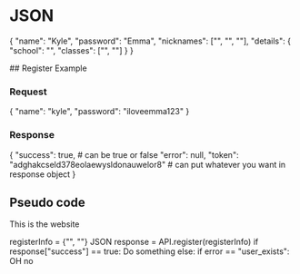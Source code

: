 # JSON 

{
    "name": "Kyle",
    "password": "Emma",
    "nicknames": ["", "", ""],
    "details": {
        "school": "",
        "classes": ["", ""]
    }
}

## Register Example
### Request
{
    "name": "kyle",
    "password": "iloveemma123"
}

### Response
{
    "success": true, # can be true or false
    "error": null,
    "token": "adghakcseld378eolaewysldonauwelor8"
    # can put whatever you want in response object
}

## Pseudo code 
This is the website

registerInfo = {"", ""} JSON
response = API.register(registerInfo)
if response["success"] == true:
    Do something
else:
    if error == "user_exists":
        OH no 

